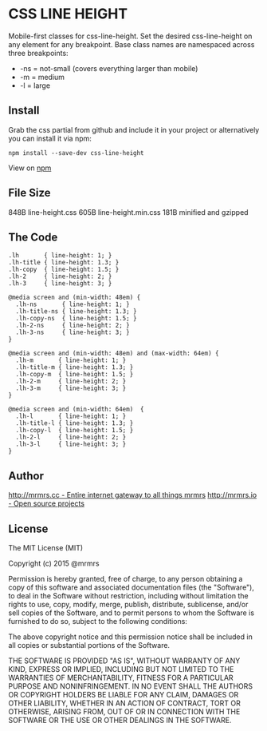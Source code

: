 # CSS LINE HEIGHT

  Mobile-first classes for css-line-height.
  Set the desired css-line-height on any element for any breakpoint.
  Base class names are namespaced across three breakpoints:

*  -ns = not-small (covers everything larger than mobile)
*  -m  = medium
*  -l  = large

## Install
Grab the css partial from github and include it in your project or alternatively
you can install it via npm:
```
npm install --save-dev css-line-height
```
View on [npm](https://www.npmjs.org/package/css-line-height)


## File Size

848B line-height.css
605B line-height.min.css
181B minified and gzipped

## The Code
```
.lh       { line-height: 1; }
.lh-title { line-height: 1.3; }
.lh-copy  { line-height: 1.5; }
.lh-2     { line-height: 2; }
.lh-3     { line-height: 3; }

@media screen and (min-width: 48em) {
  .lh-ns       { line-height: 1; }
  .lh-title-ns { line-height: 1.3; }
  .lh-copy-ns  { line-height: 1.5; }
  .lh-2-ns     { line-height: 2; }
  .lh-3-ns     { line-height: 3; }
}

@media screen and (min-width: 48em) and (max-width: 64em) {
  .lh-m       { line-height: 1; }
  .lh-title-m { line-height: 1.3; }
  .lh-copy-m  { line-height: 1.5; }
  .lh-2-m     { line-height: 2; }
  .lh-3-m     { line-height: 3; }
}

@media screen and (min-width: 64em)  {
  .lh-l       { line-height: 1; }
  .lh-title-l { line-height: 1.3; }
  .lh-copy-l  { line-height: 1.5; }
  .lh-2-l     { line-height: 2; }
  .lh-3-l     { line-height: 3; }
}

```

## Author

[http://mrmrs.cc - Entire internet gateway to all things mrmrs](http://mrmrs.cc)
[http://mrmrs.io - Open source projects](http://mrmrs.io)

## License

The MIT License (MIT)

Copyright (c) 2015 @mrmrs

Permission is hereby granted, free of charge, to any person obtaining a copy
of this software and associated documentation files (the "Software"), to deal
in the Software without restriction, including without limitation the rights
to use, copy, modify, merge, publish, distribute, sublicense, and/or sell
copies of the Software, and to permit persons to whom the Software is
furnished to do so, subject to the following conditions:

The above copyright notice and this permission notice shall be included in
all copies or substantial portions of the Software.

THE SOFTWARE IS PROVIDED "AS IS", WITHOUT WARRANTY OF ANY KIND, EXPRESS OR
IMPLIED, INCLUDING BUT NOT LIMITED TO THE WARRANTIES OF MERCHANTABILITY,
FITNESS FOR A PARTICULAR PURPOSE AND NONINFRINGEMENT. IN NO EVENT SHALL THE
AUTHORS OR COPYRIGHT HOLDERS BE LIABLE FOR ANY CLAIM, DAMAGES OR OTHER
LIABILITY, WHETHER IN AN ACTION OF CONTRACT, TORT OR OTHERWISE, ARISING FROM,
OUT OF OR IN CONNECTION WITH THE SOFTWARE OR THE USE OR OTHER DEALINGS IN
THE SOFTWARE.

